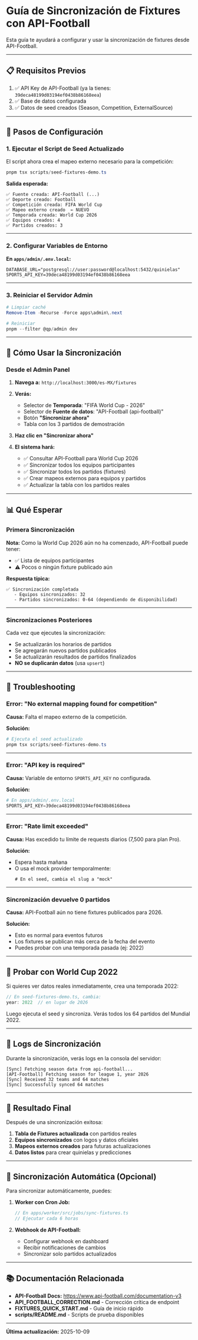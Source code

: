 # Guía de Sincronización de Fixtures con API-Football

Esta guía te ayudará a configurar y usar la sincronización de fixtures desde API-Football.

---

## 📋 Requisitos Previos

1. ✅ API Key de API-Football (ya la tienes: `39deca48199d03194ef0438b86168eea`)
2. ✅ Base de datos configurada
3. ✅ Datos de seed creados (Season, Competition, ExternalSource)

---

## 🚀 Pasos de Configuración

### 1. Ejecutar el Script de Seed Actualizado

El script ahora crea el mapeo externo necesario para la competición:

```powershell
pnpm tsx scripts/seed-fixtures-demo.ts
```

**Salida esperada:**
```
✅ Fuente creada: API-Football (...)
✅ Deporte creado: Football
✅ Competición creada: FIFA World Cup
✅ Mapeo externo creado  ← NUEVO
✅ Temporada creada: World Cup 2026
✅ Equipos creados: 4
✅ Partidos creados: 3
```

---

### 2. Configurar Variables de Entorno

**En `apps/admin/.env.local`:**
```env
DATABASE_URL="postgresql://user:password@localhost:5432/quinielas"
SPORTS_API_KEY=39deca48199d03194ef0438b86168eea
```

---

### 3. Reiniciar el Servidor Admin

```powershell
# Limpiar caché
Remove-Item -Recurse -Force apps\admin\.next

# Reiniciar
pnpm --filter @qp/admin dev
```

---

## 🎯 Cómo Usar la Sincronización

### Desde el Admin Panel

1. **Navega a:** `http://localhost:3000/es-MX/fixtures`

2. **Verás:**
   - Selector de **Temporada**: "FIFA World Cup - 2026"
   - Selector de **Fuente de datos**: "API-Football (api-football)"
   - Botón **"Sincronizar ahora"**
   - Tabla con los 3 partidos de demostración

3. **Haz clic en "Sincronizar ahora"**

4. **El sistema hará:**
   - ✅ Consultar API-Football para World Cup 2026
   - ✅ Sincronizar todos los equipos participantes
   - ✅ Sincronizar todos los partidos (fixtures)
   - ✅ Crear mapeos externos para equipos y partidos
   - ✅ Actualizar la tabla con los partidos reales

---

## 📊 Qué Esperar

### Primera Sincronización

**Nota:** Como la World Cup 2026 aún no ha comenzado, API-Football puede tener:
- ✅ Lista de equipos participantes
- ⚠️ Pocos o ningún fixture publicado aún

**Respuesta típica:**
```
✅ Sincronización completada
   - Equipos sincronizados: 32
   - Partidos sincronizados: 0-64 (dependiendo de disponibilidad)
```

---

### Sincronizaciones Posteriores

Cada vez que ejecutes la sincronización:
- Se actualizarán los horarios de partidos
- Se agregarán nuevos partidos publicados
- Se actualizarán resultados de partidos finalizados
- **NO se duplicarán datos** (usa `upsert`)

---

## 🔧 Troubleshooting

### Error: "No external mapping found for competition"

**Causa:** Falta el mapeo externo de la competición.

**Solución:**
```powershell
# Ejecuta el seed actualizado
pnpm tsx scripts/seed-fixtures-demo.ts
```

---

### Error: "API key is required"

**Causa:** Variable de entorno `SPORTS_API_KEY` no configurada.

**Solución:**
```powershell
# En apps/admin/.env.local
SPORTS_API_KEY=39deca48199d03194ef0438b86168eea
```

---

### Error: "Rate limit exceeded"

**Causa:** Has excedido tu límite de requests diarios (7,500 para plan Pro).

**Solución:**
- Espera hasta mañana
- O usa el mock provider temporalmente:
  ```env
  # En el seed, cambia el slug a "mock"
  ```

---

### Sincronización devuelve 0 partidos

**Causa:** API-Football aún no tiene fixtures publicados para 2026.

**Solución:**
- Esto es normal para eventos futuros
- Los fixtures se publican más cerca de la fecha del evento
- Puedes probar con una temporada pasada (ej: 2022)

---

## 🧪 Probar con World Cup 2022

Si quieres ver datos reales inmediatamente, crea una temporada 2022:

```typescript
// En seed-fixtures-demo.ts, cambia:
year: 2022  // en lugar de 2026
```

Luego ejecuta el seed y sincroniza. Verás todos los 64 partidos del Mundial 2022.

---

## 📝 Logs de Sincronización

Durante la sincronización, verás logs en la consola del servidor:

```
[Sync] Fetching season data from api-football...
[API-Football] Fetching season for league 1, year 2026
[Sync] Received 32 teams and 64 matches
[Sync] Successfully synced 64 matches
```

---

## 🎉 Resultado Final

Después de una sincronización exitosa:

1. **Tabla de Fixtures actualizada** con partidos reales
2. **Equipos sincronizados** con logos y datos oficiales
3. **Mapeos externos creados** para futuras actualizaciones
4. **Datos listos** para crear quinielas y predicciones

---

## 🔄 Sincronización Automática (Opcional)

Para sincronizar automáticamente, puedes:

1. **Worker con Cron Job:**
   ```typescript
   // En apps/worker/src/jobs/sync-fixtures.ts
   // Ejecutar cada 6 horas
   ```

2. **Webhook de API-Football:**
   - Configurar webhook en dashboard
   - Recibir notificaciones de cambios
   - Sincronizar solo partidos actualizados

---

## 📚 Documentación Relacionada

- **API-Football Docs:** https://www.api-football.com/documentation-v3
- **API_FOOTBALL_CORRECTION.md** - Corrección crítica de endpoint
- **FIXTURES_QUICK_START.md** - Guía de inicio rápido
- **scripts/README.md** - Scripts de prueba disponibles

---

**Última actualización:** 2025-10-09
